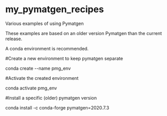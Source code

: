 # my_pymatgen_recipes
Various examples of using Pymatgen

These examples are based on an older version Pymatgen than the current release.

A conda environment is recommended.

#Create a new environment to keep pymatgen separate

conda create --name pmg_env

#Activate the created environment

conda activate pmg_env

#Install a specific (older) pymatgen version

conda install -c conda-forge pymatgen=2020.7.3
